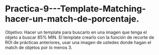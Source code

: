 # Practica-9---Template-Matching-hacer-un-match-de-porcentaje.
Objetivo: Hacer un template para buscarlo en una imagen que tenga el objeto a buscar 85% MIN.  El template crearlo con la función de recorte de ROI de prácticas anteriores, usar una imagen de ustedes donde hagan el match de objetos por lo menos 3.
